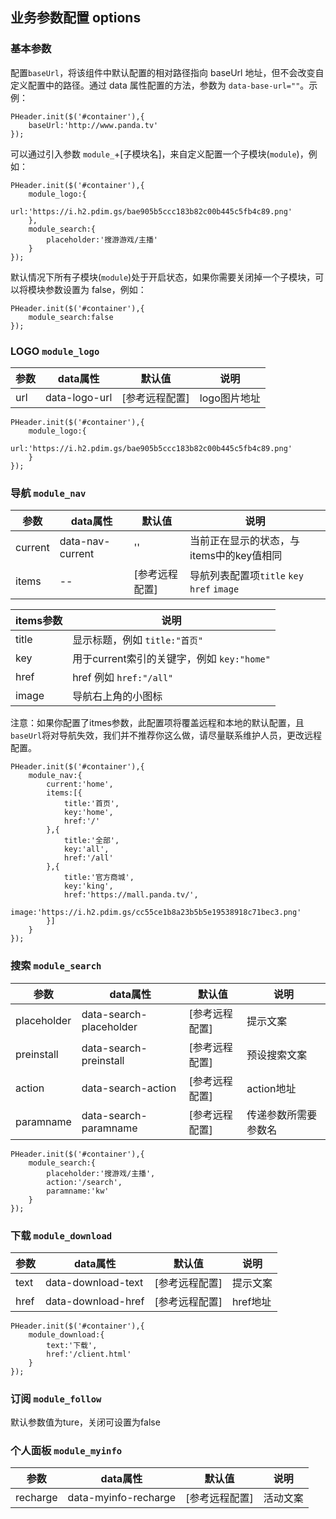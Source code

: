 ## 业务参数配置 options

### 基本参数

配置`baseUrl`，将该组件中默认配置的相对路径指向 baseUrl 地址，但不会改变自定义配置中的路径。通过 data 属性配置的方法，参数为 `data-base-url=""`。示例：

```
PHeader.init($('#container'),{
    baseUrl:'http://www.panda.tv'
});
```

可以通过引入参数 `module_`+[子模块名]，来自定义配置一个子模块(`module`)，例如：

```
PHeader.init($('#container'),{
    module_logo:{
        url:'https://i.h2.pdim.gs/bae905b5ccc183b82c00b445c5fb4c89.png'
    },
    module_search:{
        placeholder:'搜游游戏/主播'
    }
});
```

默认情况下所有子模块(`module`)处于开启状态，如果你需要关闭掉一个子模块，可以将模块参数设置为 false，例如：

```
PHeader.init($('#container'),{
    module_search:false
});
```

### LOGO `module_logo`

|参数|data属性|默认值|说明|
|--|--|--|--|
|url|data-logo-url|[参考远程配置]|logo图片地址|

```
PHeader.init($('#container'),{
    module_logo:{
        url:'https://i.h2.pdim.gs/bae905b5ccc183b82c00b445c5fb4c89.png'
    }
});
```

### 导航 `module_nav`

|参数|data属性|默认值|说明|
|--|--|--|--|
|current|data-nav-current|''|当前正在显示的状态，与items中的key值相同|
|items|--|[参考远程配置]|导航列表配置项`title` `key` `href` `image`|

|items参数|说明|
|--|--|
|title|显示标题，例如 `title:"首页"`|
|key|用于current索引的关键字，例如 `key:"home"`|
|href|href 例如 `href:"/all"`|
|image|导航右上角的小图标|



注意：如果你配置了itmes参数，此配置项将覆盖远程和本地的默认配置，且`baseUrl`将对导航失效，我们并不推荐你这么做，请尽量联系维护人员，更改远程配置。

```
PHeader.init($('#container'),{
    module_nav:{
        current:'home',
        items:[{
            title:'首页',
            key:'home',
            href:'/'
        },{
            title:'全部',
            key:'all',
            href:'/all'
        },{
            title:'官方商城',
            key:'king',
            href:'https://mall.panda.tv/',
            image:'https://i.h2.pdim.gs/cc55ce1b8a23b5b5e19538918c71bec3.png'
        }]
    }
});
```

### 搜索 `module_search`

|参数|data属性|默认值|说明|
|--|--|--|--|
|placeholder|data-search-placeholder|[参考远程配置]|提示文案|
|preinstall|data-search-preinstall|[参考远程配置]|预设搜索文案|
|action|data-search-action|[参考远程配置]|action地址|
|paramname|data-search-paramname|[参考远程配置]|传递参数所需要参数名|

```
PHeader.init($('#container'),{
    module_search:{
        placeholder:'搜游戏/主播',
        action:'/search',
        paramname:'kw'
    }
});

```

### 下载 `module_download`

|参数|data属性|默认值|说明|
|--|--|--|--|
|text|data-download-text|[参考远程配置]|提示文案|
|href|data-download-href|[参考远程配置]|href地址|

```
PHeader.init($('#container'),{
    module_download:{
        text:'下载',
        href:'/client.html'
    }
});

```
### 订阅 `module_follow`

默认参数值为ture，关闭可设置为false

### 个人面板 `module_myinfo`

|参数|data属性|默认值|说明|
|--|--|--|--|
|recharge|data-myinfo-recharge|[参考远程配置]|活动文案|

